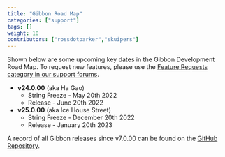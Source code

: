 ```yaml
---
title: "Gibbon Road Map"
categories: ["support"]
tags: []
weight: 10
contributors: ["rossdotparker","skuipers"]
---
```


Shown below are some upcoming key dates in the Gibbon Development Road Map. To request new features, please use the [Feature Requests category in our support forums](https://ask.gibbonedu.org/categories/feature-requests).

*   __v24.0.00__ (aka Ha Gao)
    *   String Freeze - May 20th 2022
    *   Release - June 20th 2022
*   __v25.0.00__ (aka Ice House Street)
    *   String Freeze - December 20th 2022
    *   Release - January 20th 2023

A record of all Gibbon releases since v7.0.00 can be found on the [GitHub Repository](https://github.com/GibbonEdu/core/releases).
